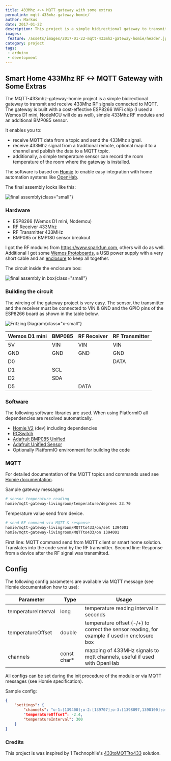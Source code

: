 ```yaml
---
title: 433Mhz <-> MQTT gateway with some extras
permalink: mqtt-433mhz-gateway-homie/
author: Markus
date: 2017-01-22
description: This project is a simple bidirectional gateway to transmit and receive 433Mhz RF signals connected to MQTT. It is built with a cost-effective ESP8266 WiFi chip, simple 433Mhz RF modules and an additional BMP085 sensor.
images:
 feature: /assets/images/2017-01-22-mqtt-433mhz-gateway-homie/header.jpg
category: project
tags:
 - arduino
 - development
---
```


## Smart Home 433Mhz RF <-> MQTT Gateway with Some Extras

The MQTT-433mhz-gateway-homie project is a simple bidirectional gateway to transmit and receive 433Mhz RF signals connected to MQTT. The gateway is built with a cost-effective ESP8266 WiFi chip (I used a Wemos D1 mini, NodeMCU will do as well), simple 433Mhz RF modules and an additional BMP085 sensor.

It enables you to:

- receive MQTT data from a topic and send the 433Mhz signal.
- receive 433Mhz signal from a traditional remote, optional map it to a channel and publish the data to a MQTT topic.
- additionally, a simple temperature sensor can record the room temperature of the room where the gateway is installed.

The software is based on [Homie](https://github.com/marvinroger/homie-esp8266) to enable easy integration with home automation systems like [OpenHab](http://www.openhab.org/).

The final assembly looks like this:

![final assembly](/assets/images/2017-01-22-mqtt-433mhz-gateway-homie/electronics-1.jpg){class="small"}

### Hardware

- ESP8266 (Wemos D1 mini, Nodemcu)
- RF Receiver 433Mhz
- RF Transmitter 433MHz
- BMP085 or BMP180 sensor breakout

I got the RF modules from https://www.sparkfun.com, others will do as well. Additional I got some [Wemos Protoboards](https://www.wemos.cc/product/protoboard.html), a USB power supply with a very short cable
and an [enclosure](https://www.amazon.de/gp/product/B00PZYMLJ4) to keep all together.

The circuit inside the enclosure box:

![final assembly in box](/assets/images/2017-01-22-mqtt-433mhz-gateway-homie/electronics-2.jpg){class="small"}

### Building the circuit

The wireing of the gateway project is very easy. The sensor, the transmitter and the receiver must be connected to VIN & GND and the GPIO pins of the ESP8266 board as shown in the table below.

![Fritzing Diagram](/assets/images/2017-01-22-mqtt-433mhz-gateway-homie/fritzing.jpg){class="x-small"}

| Wemos D1 mini | BMP085 | RF Receiver | RF Transmitter |
| ------------- | ------ | ----------- | -------------- |
| 5V            | VIN    | VIN         | VIN            |
| GND           | GND    | GND         | GND            |
| D0            |        |             | DATA           |
| D1            | SCL    |             |
| D2            | SDA    |             |
| D5            |        | DATA        |

### Software

The following software libraries are used. When using PlatformIO all dependencies are resolved automatically.

- [Homie V2](https://github.com/marvinroger/homie-esp8266) (dev) including dependencies
- [RCSwitch](https://github.com/sui77/rc-switch)
- [Adafruit BMP085 Unified](https://github.com/adafruit/Adafruit_BMP085_Unified)
- [Adafruit Unified Sensor](https://github.com/adafruit/Adafruit_Sensor)
- Optionally PlatformIO environment for building the code

<github-badge repo="mhaack/mqtt-433mhz-gateway-homie"></github-badge>

### MQTT

For detailed documentation of the MQTT topics and commands used see [Homie documentation](https://homie-esp8266.readme.io/docs).

Sample gateway messages:

```bash
# sensor temperature reading
homie/mqtt-gateway-livingroom/temperature/degrees 23.70
```

Temperature value send from device.

```bash
# send RF command via MQTT & response
homie/mqtt-gateway-livingroom/MQTTto433/on/set 1394001
homie/mqtt-gateway-livingroom/MQTTto433/on 1394001
```

First line: MQTT command send from MQTT client or smart home solution. Translates into the code send by the RF transmitter.
Second line: Response from a device after the RF signal was transmitted.

## Config

The following config parameters are available via MQTT message (see Homie documentation how to use):

| Parameter           | Type         | Usage                                                                                        |
| ------------------- | ------------ | -------------------------------------------------------------------------------------------- |
| temperatureInterval | long         | temperature reading interval in seconds                                                      |
| temperatureOffset   | double       | temperature offset (-/+) to correct the sensor reading, for example if used in enclosure box |
| channels            | const char\* | mapping of 433MHz signals to mqtt channels, useful if used with OpenHab                      |

All configs can be set during the init procedure of the module or via MQTT messages (see Homie specification).

Sample config:

```json
{
    "settings": {
        "channels": "o-1:[139400];o-2:[139707];o-3:[1398097,1398100];o-4:[139803];i-1:[44618];i-2:[44620];i-3:[44623];i-4:[44638];i-5:[44700];“,
        "temperatureOffset“: -2.4,
        "temperatureInterval": 300
    }
}
```

### Credits

This project is was inspired by 1 Technophile's [433toMQTTto433](https://1technophile.blogspot.de/2016/09/433tomqttto433-bidirectional-esp8266.html) solution.
